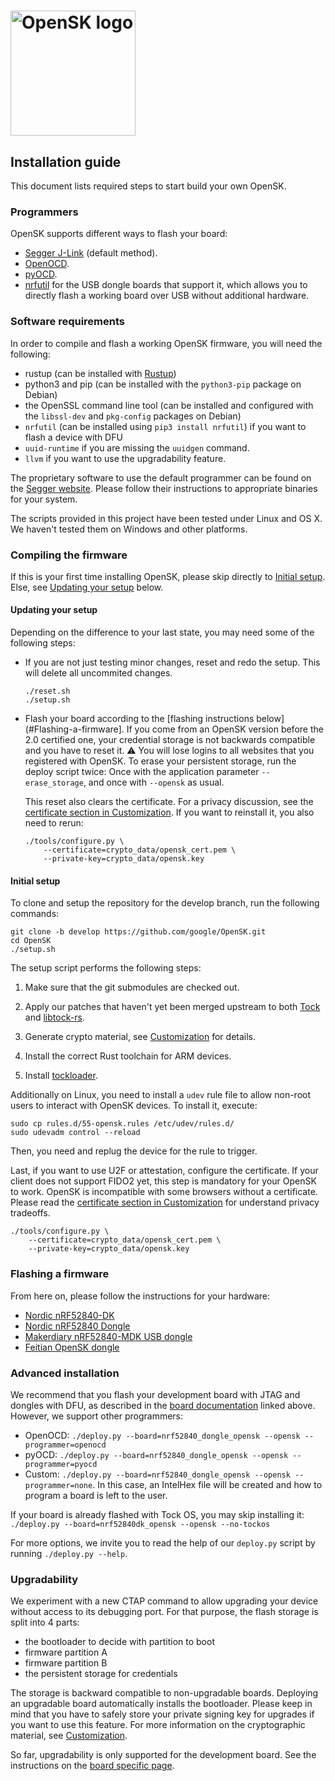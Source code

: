 # <img alt="OpenSK logo" src="img/OpenSK.svg" width="200px">

## Installation guide

This document lists required steps to start build your own OpenSK.

### Programmers

OpenSK supports different ways to flash your board:

*   [Segger J-Link](https://www.segger.com/products/debug-probes/j-link/)
    (default method).
*   [OpenOCD](http://openocd.org/).
*   [pyOCD](https://pypi.org/project/pyocd/).
*   [nrfutil](https://pypi.org/project/nrfutil/) for the USB dongle boards that
    support it, which allows you to directly flash a working board over USB
    without additional hardware.

### Software requirements

In order to compile and flash a working OpenSK firmware, you will need the
following:

*   rustup (can be installed with [Rustup](https://rustup.rs/))
*   python3 and pip (can be installed with the `python3-pip` package on Debian)
*   the OpenSSL command line tool (can be installed and configured with the
    `libssl-dev` and `pkg-config` packages on Debian)
*   `nrfutil` (can be installed using `pip3 install nrfutil`) if you want to flash
    a device with DFU
*   `uuid-runtime` if you are missing the `uuidgen` command.
*   `llvm` if you want to use the upgradability feature.

The proprietary software to use the default programmer can be found on the
[Segger website](https://www.segger.com/downloads/jlink). Please follow their
instructions to appropriate binaries for your system.

The scripts provided in this project have been tested under Linux and OS X. We
haven't tested them on Windows and other platforms.

### Compiling the firmware

If this is your first time installing OpenSK, please skip directly to
[Initial setup](#Initial-setup). Else, see
[Updating your setup](#Updating-your-setup) below.

#### Updating your setup

Depending on the difference to your last state, you may need some of the
following steps:

*   If you are not just testing minor changes, reset and redo the setup. This
    will delete all uncommited changes.

    ```shell
    ./reset.sh
    ./setup.sh
    ```

*   Flash your board according to the
    [flashing instructions below](#Flashing-a-firmware]. If you come from an
    OpenSK version before the 2.0 certified one, your credential storage is not
    backwards compatible and you have to reset it. :warning: You will lose
    logins to all websites that you registered with OpenSK. To erase your
    persistent storage, run the deploy script twice: Once with the application
    parameter `--erase_storage`, and once with `--opensk` as usual.

    This reset also clears the certificate. For a privacy discussion, see the
    [certificate section in Customization](customization.md#Certificate-considerations).
    If you want to reinstall it, you also need to rerun:

    ```shell
    ./tools/configure.py \
        --certificate=crypto_data/opensk_cert.pem \
        --private-key=crypto_data/opensk.key
    ```

#### Initial setup

To clone and setup the repository for the develop branch, run the following
commands:

```shell
git clone -b develop https://github.com/google/OpenSK.git
cd OpenSK
./setup.sh
```

The setup script performs the following steps:

1.  Make sure that the git submodules are checked out.

1.  Apply our patches that haven't yet been merged upstream to both
    [Tock](https://github.com/tock/tock) and
    [libtock-rs](https://github.com/tock/libtock-rs).

1.  Generate crypto material, see [Customization](customization.md) for details.

1.  Install the correct Rust toolchain for ARM devices.

1.  Install [tockloader](https://github.com/tock/tockloader).

Additionally on Linux, you need to install a `udev` rule file to allow non-root
users to interact with OpenSK devices. To install it, execute:

```shell
sudo cp rules.d/55-opensk.rules /etc/udev/rules.d/
sudo udevadm control --reload
```

Then, you need and replug the device for the rule to trigger.

Last, if you want to use U2F or attestation, configure the certificate. If your
client does not support FIDO2 yet, this step is mandatory for your OpenSK to
work. OpenSK is incompatible with some browsers without a certificate. Please
read the
[certificate section in Customization](customization.md#Certificate-considerations)
for understand privacy tradeoffs.

```shell
./tools/configure.py \
    --certificate=crypto_data/opensk_cert.pem \
    --private-key=crypto_data/opensk.key
```

### Flashing a firmware

From here on, please follow the instructions for your hardware:

*   [Nordic nRF52840-DK](boards/nrf52840dk.md)
*   [Nordic nRF52840 Dongle](boards/nrf52840_dongle.md)
*   [Makerdiary nRF52840-MDK USB dongle](boards/nrf52840_mdk.md)
*   [Feitian OpenSK dongle](boards/nrf52840_feitian.md)

### Advanced installation

We recommend that you flash your development board with JTAG and dongles with
DFU, as described in the [board documentation](#Flashing-a-firmware) linked
above. However, we support other programmers:

*   OpenOCD: `./deploy.py --board=nrf52840_dongle_opensk --opensk
    --programmer=openocd`
*   pyOCD: `./deploy.py --board=nrf52840_dongle_opensk --opensk
    --programmer=pyocd`
*   Custom: `./deploy.py --board=nrf52840_dongle_opensk --opensk
    --programmer=none`. In this case, an IntelHex file will be created and how
    to program a board is left to the user.

If your board is already flashed with Tock OS, you may skip installing it:
`./deploy.py --board=nrf52840dk_opensk --opensk --no-tockos`

For more options, we invite you to read the help of our `deploy.py` script by
running `./deploy.py --help`.

### Upgradability

We experiment with a new CTAP command to allow upgrading your device without
access to its debugging port. For that purpose, the flash storage is split into
4 parts:

*   the bootloader to decide with partition to boot
*   firmware partition A
*   firmware partition B
*   the persistent storage for credentials

The storage is backward compatible to non-upgradable boards. Deploying an
upgradable board automatically installs the bootloader. Please keep in mind that
you have to safely store your private signing key for upgrades if you want to
use this feature. For more information on the cryptographic material, see
[Customization](customization.md).

So far, upgradability is only supported for the development board. See the
instructions on the [board specific page](boards/nrf52840dk.md).
